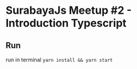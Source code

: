 # SurabayaJs Meetup #2 - Introduction Typescript

## Run
run in terminal `yarn install && yarn start`
